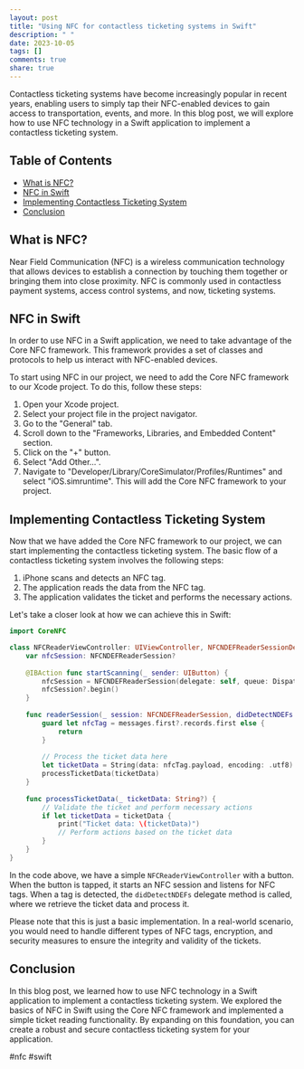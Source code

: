 ```yaml
---
layout: post
title: "Using NFC for contactless ticketing systems in Swift"
description: " "
date: 2023-10-05
tags: []
comments: true
share: true
---
```


Contactless ticketing systems have become increasingly popular in recent years, enabling users to simply tap their NFC-enabled devices to gain access to transportation, events, and more. In this blog post, we will explore how to use NFC technology in a Swift application to implement a contactless ticketing system.

## Table of Contents
- [What is NFC?](#what-is-nfc)
- [NFC in Swift](#nfc-in-swift)
- [Implementing Contactless Ticketing System](#implementing-contactless-ticketing-system)
- [Conclusion](#conclusion)

## What is NFC?
Near Field Communication (NFC) is a wireless communication technology that allows devices to establish a connection by touching them together or bringing them into close proximity. NFC is commonly used in contactless payment systems, access control systems, and now, ticketing systems.

## NFC in Swift
In order to use NFC in a Swift application, we need to take advantage of the Core NFC framework. This framework provides a set of classes and protocols to help us interact with NFC-enabled devices.

To start using NFC in our project, we need to add the Core NFC framework to our Xcode project. To do this, follow these steps:
1. Open your Xcode project.
2. Select your project file in the project navigator.
3. Go to the "General" tab.
4. Scroll down to the "Frameworks, Libraries, and Embedded Content" section.
5. Click on the "+" button.
6. Select "Add Other...".
7. Navigate to "Developer/Library/CoreSimulator/Profiles/Runtimes" and select "iOS.simruntime". This will add the Core NFC framework to your project.

## Implementing Contactless Ticketing System
Now that we have added the Core NFC framework to our project, we can start implementing the contactless ticketing system. The basic flow of a contactless ticketing system involves the following steps:

1. iPhone scans and detects an NFC tag.
2. The application reads the data from the NFC tag.
3. The application validates the ticket and performs the necessary actions.

Let's take a closer look at how we can achieve this in Swift:

```swift
import CoreNFC

class NFCReaderViewController: UIViewController, NFCNDEFReaderSessionDelegate {
    var nfcSession: NFCNDEFReaderSession?
    
    @IBAction func startScanning(_ sender: UIButton) {
        nfcSession = NFCNDEFReaderSession(delegate: self, queue: DispatchQueue.main, invalidateAfterFirstRead: true)
        nfcSession?.begin()
    }
    
    func readerSession(_ session: NFCNDEFReaderSession, didDetectNDEFs messages: [NFCNDEFMessage]) {
        guard let nfcTag = messages.first?.records.first else {
            return
        }
        
        // Process the ticket data here
        let ticketData = String(data: nfcTag.payload, encoding: .utf8)
        processTicketData(ticketData)
    }
    
    func processTicketData(_ ticketData: String?) {
        // Validate the ticket and perform necessary actions
        if let ticketData = ticketData {
            print("Ticket data: \(ticketData)")
            // Perform actions based on the ticket data
        }
    }
}
```

In the code above, we have a simple `NFCReaderViewController` with a button. When the button is tapped, it starts an NFC session and listens for NFC tags. When a tag is detected, the `didDetectNDEFs` delegate method is called, where we retrieve the ticket data and process it.

Please note that this is just a basic implementation. In a real-world scenario, you would need to handle different types of NFC tags, encryption, and security measures to ensure the integrity and validity of the tickets.

## Conclusion
In this blog post, we learned how to use NFC technology in a Swift application to implement a contactless ticketing system. We explored the basics of NFC in Swift using the Core NFC framework and implemented a simple ticket reading functionality. By expanding on this foundation, you can create a robust and secure contactless ticketing system for your application.

#nfc #swift